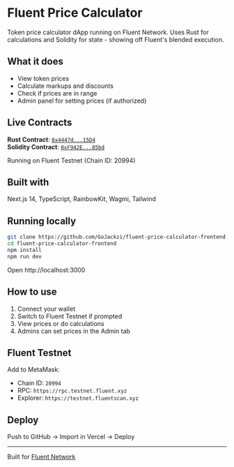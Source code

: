 # Fluent Price Calculator

Token price calculator dApp running on Fluent Network. Uses Rust for calculations and Solidity for state - showing off Fluent's blended execution.

## What it does

- View token prices
- Calculate markups and discounts  
- Check if prices are in range
- Admin panel for setting prices (if authorized)

## Live Contracts

**Rust Contract**: [`0x4447d...15D4`](https://testnet.fluentscan.xyz/address/0x4447dde77D30004E130896Cc875f279D902315D4)  
**Solidity Contract**: [`0xF942E...85bd`](https://testnet.fluentscan.xyz/address/0xF942E2Aa33e3BbB7D4936444e92433dFa9EA85bd)

Running on Fluent Testnet (Chain ID: 20994)

## Built with

Next.js 14, TypeScript, RainbowKit, Wagmi, Tailwind

## Running locally

```bash
git clone https://github.com/GoJackzi/fluent-price-calculator-frontend.git
cd fluent-price-calculator-frontend
npm install
npm run dev
```

Open http://localhost:3000

## How to use

1. Connect your wallet
2. Switch to Fluent Testnet if prompted  
3. View prices or do calculations
4. Admins can set prices in the Admin tab

## Fluent Testnet

Add to MetaMask:
- Chain ID: `20994`
- RPC: `https://rpc.testnet.fluent.xyz`
- Explorer: `https://testnet.fluentscan.xyz`

## Deploy

Push to GitHub → Import in Vercel → Deploy

---

Built for [Fluent Network](https://fluent.xyz)
